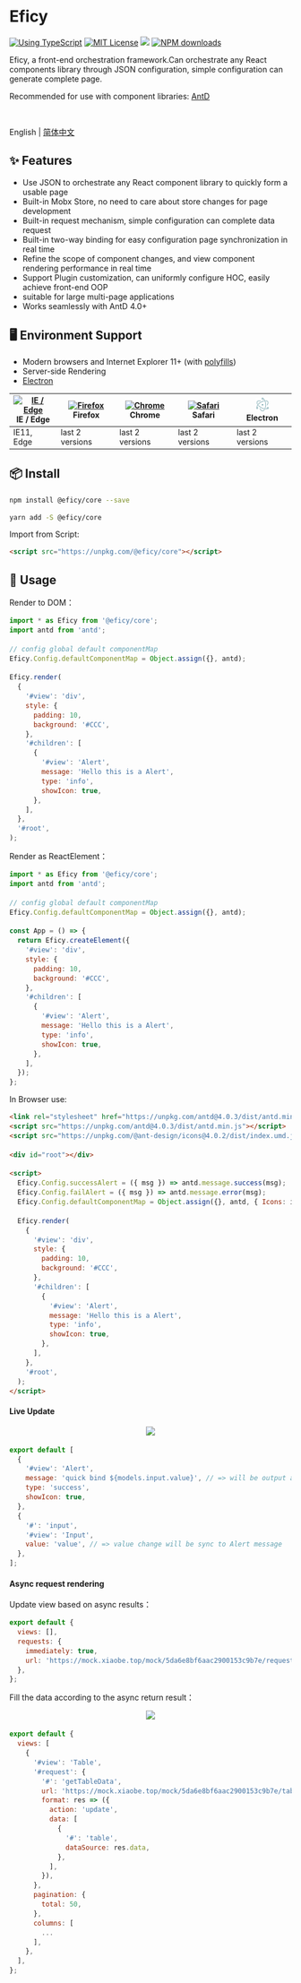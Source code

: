 # Eficy

[![Using TypeScript](https://img.shields.io/badge/%3C/%3E-TypeScript-0072C4.svg)](https://www.typescriptlang.org/)
[![MIT License](https://img.shields.io/npm/l/generator-bxd-oss.svg)](#License)
[![](https://flat.badgen.net/npm/v/@eficy/core?icon=npm)](https://www.npmjs.com/package/@eficy/core)
[![NPM downloads](http://img.shields.io/npm/dm/@eficy/core.svg?style=flat-square)](http://npmjs.com/@eficy/core)

Eficy, a front-end orchestration framework.Can orchestrate any React components library through JSON configuration, simple configuration can generate complete page.

Recommended for use with component libraries: [AntD](https://ant.design/)

<a href="https://stackblitz.com/edit/eficy-demo?file=src%2Fexamples%2Fbasic.js"><img src="https://developer.stackblitz.com/img/open_in_stackblitz.svg" alt=""></a>

English | [简体中文](./README-zh_CN.md)

## ✨ Features

- Use JSON to orchestrate any React component library to quickly form a usable page
- Built-in Mobx Store, no need to care about store changes for page development
- Built-in request mechanism, simple configuration can complete data request
- Built-in two-way binding for easy configuration page synchronization in real time
- Refine the scope of component changes, and view component rendering performance in real time
- Support Plugin customization, can uniformly configure HOC, easily achieve front-end OOP
- suitable for large multi-page applications
- Works seamlessly with AntD 4.0+

## 🖥 Environment Support

- Modern browsers and Internet Explorer 11+ (with [polyfills](https://ant.design/docs/react/getting-started#Compatibility))
- Server-side Rendering
- [Electron](https://www.electronjs.org/)

| [<img src="https://raw.githubusercontent.com/alrra/browser-logos/master/src/edge/edge_48x48.png" alt="IE / Edge" width="24px" height="24px" />](http://godban.github.io/browsers-support-badges/)<br>IE / Edge | [<img src="https://raw.githubusercontent.com/alrra/browser-logos/master/src/firefox/firefox_48x48.png" alt="Firefox" width="24px" height="24px" />](http://godban.github.io/browsers-support-badges/)<br>Firefox | [<img src="https://raw.githubusercontent.com/alrra/browser-logos/master/src/chrome/chrome_48x48.png" alt="Chrome" width="24px" height="24px" />](http://godban.github.io/browsers-support-badges/)<br>Chrome | [<img src="https://raw.githubusercontent.com/alrra/browser-logos/master/src/safari/safari_48x48.png" alt="Safari" width="24px" height="24px" />](http://godban.github.io/browsers-support-badges/)<br>Safari | [<img src="https://raw.githubusercontent.com/alrra/browser-logos/master/src/electron/electron_48x48.png" alt="Electron" width="24px" height="24px" />](http://godban.github.io/browsers-support-badges/)<br>Electron |
| -------------------------------------------------------------------------------------------------------------------------------------------------------------------------------------------------------------- | ---------------------------------------------------------------------------------------------------------------------------------------------------------------------------------------------------------------- | ------------------------------------------------------------------------------------------------------------------------------------------------------------------------------------------------------------ | ------------------------------------------------------------------------------------------------------------------------------------------------------------------------------------------------------------ | -------------------------------------------------------------------------------------------------------------------------------------------------------------------------------------------------------------------- |
| IE11, Edge                                                                                                                                                                                                     | last 2 versions                                                                                                                                                                                                  | last 2 versions                                                                                                                                                                                              | last 2 versions                                                                                                                                                                                              | last 2 versions                                                                                                                                                                                                      |

## 📦 Install

```bash
npm install @eficy/core --save
```

```bash
yarn add -S @eficy/core
```

Import from Script:

```html
<script src="https://unpkg.com/@eficy/core"></script>
```

## 🔨 Usage

Render to DOM：

```jsx
import * as Eficy from '@eficy/core';
import antd from 'antd';

// config global default componentMap
Eficy.Config.defaultComponentMap = Object.assign({}, antd);

Eficy.render(
  {
    '#view': 'div',
    style: {
      padding: 10,
      background: '#CCC',
    },
    '#children': [
      {
        '#view': 'Alert',
        message: 'Hello this is a Alert',
        type: 'info',
        showIcon: true,
      },
    ],
  },
  '#root',
);
```

Render as ReactElement：

```jsx
import * as Eficy from '@eficy/core';
import antd from 'antd';

// config global default componentMap
Eficy.Config.defaultComponentMap = Object.assign({}, antd);

const App = () => {
  return Eficy.createElement({
    '#view': 'div',
    style: {
      padding: 10,
      background: '#CCC',
    },
    '#children': [
      {
        '#view': 'Alert',
        message: 'Hello this is a Alert',
        type: 'info',
        showIcon: true,
      },
    ],
  });
};
```

In Browser use:

```html
<link rel="stylesheet" href="https://unpkg.com/antd@4.0.3/dist/antd.min.css" />
<script src="https://unpkg.com/antd@4.0.3/dist/antd.min.js"></script>
<script src="https://unpkg.com/@ant-design/icons@4.0.2/dist/index.umd.js"></script>

<div id="root"></div>

<script>
  Eficy.Config.successAlert = ({ msg }) => antd.message.success(msg);
  Eficy.Config.failAlert = ({ msg }) => antd.message.error(msg);
  Eficy.Config.defaultComponentMap = Object.assign({}, antd, { Icons: icons });

  Eficy.render(
    {
      '#view': 'div',
      style: {
        padding: 10,
        background: '#CCC',
      },
      '#children': [
        {
          '#view': 'Alert',
          message: 'Hello this is a Alert',
          type: 'info',
          showIcon: true,
        },
      ],
    },
    '#root',
  );
</script>
```

#### Live Update

<div align="center">

![](http://md.xiaobe.top/117c9790-1c62-5b41-a223-82947bdc180c.png)

</div>

```jsx harmony
export default [
  {
    '#view': 'Alert',
    message: 'quick bind ${models.input.value}', // => will be output as "quick bind value"
    type: 'success',
    showIcon: true,
  },
  {
    '#': 'input',
    '#view': 'Input',
    value: 'value', // => value change will be sync to Alert message
  },
];
```

#### Async request rendering

Update view based on async results：

```jsx harmony
export default {
  views: [],
  requests: {
    immediately: true,
    url: 'https://mock.xiaobe.top/mock/5da6e8bf6aac2900153c9b7e/request/reload',
  },
};
```

Fill the data according to the async return result：

<div align="center">

![](http://md.xiaobe.top/0c1012d6-8631-63bc-a37c-56586ad88040.png)

</div>

```jsx harmony
export default {
  views: [
    {
      '#view': 'Table',
      '#request': {
        '#': 'getTableData',
        url: 'https://mock.xiaobe.top/mock/5da6e8bf6aac2900153c9b7e/table/getlist',
        format: res => ({
          action: 'update',
          data: [
            {
              '#': 'table',
              dataSource: res.data,
            },
          ],
        }),
      },
      pagination: {
        total: 50,
      },
      columns: [
        ...
      ],
    },
  ],
};
```
